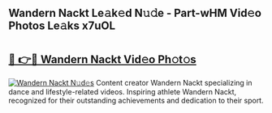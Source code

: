 ## Wandern Nackt Le𝚊k𝚎d N𝚞𝚍e - Part-wHM Vid𝚎o Photos Le𝚊ks x7uOL

# <h2><a href="http://fb291l.evod.top/?m=Wandern+Nackt">🔗 👉🔴 Wandern Nackt Vid𝚎o Ph𝚘t𝚘s</a></h2>

[![Wandern Nackt N𝚞d𝚎s](https://i.imgur.com/8V9OHl7.gif)](http://fb291l.evod.top/?m=Wandern+Nackt)
Content creator Wandern Nackt specializing in dance and lifestyle-related videos. Inspiring athlete Wandern Nackt, recognized for their outstanding achievements and dedication to their sport. 

